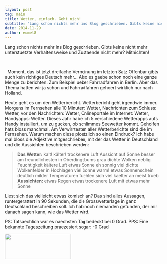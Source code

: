 ```yaml
---
layout: post
tag: main
title: Wetter, einfach. Geht nich!
subtitle: "Lang schon nichts mehr ins Blog geschrieben. Gibts keine nicht mehr unterstuetzte Verhaltensweise und Zustaende nicht mehr? Mitnichten!"
date: 2014-11-29
author: eumel8
---
```


<p>Lang schon nichts mehr ins Blog geschrieben. Gibts keine nicht mehr unterstuetzte Verhaltensweise und Zustaende nicht mehr? Mitnichten!</p>
<br/>
<p> 
Moment, das ist jetzt dreifache Verneinung im letzten Satz Offenbar gibts auch kein richtiges Deutsch mehr...
Also es gaebe schon noch eine ganze Menge zu berichten. Zum Beispiel ueber Fahrradfahren in Berlin. Aber das Thema hatten wir ja schon und Fahrradfahren gehoert wirklich nur nach Holland. 
</p>
<p>
Heute geht es um den Wetterbericht. Wetterbericht geht irgendwie immer. Morgens im Fernsehen alle 10 Minuten: Wetter, Nachrichten zum Schluss: Wetter, vor den Nachrichten: Wetter, Onlineportale im Internet: Wetter, Handyapps: Wetter. Dieses Jahr habe ich 5 verschiedene Wetterapps aufs Handy installiert, um zu gucken, ob schlimmes Seewetter kommt. Geholfen hats bloss manchmal.
Am Verwirrtesten aller Wetterberichte sind die im Fernsehen. Warum machen diese ploetzlich so einen Eindruck? Ich habe mal bloss die Adjektive mitgeschrieben, mit der das Wetter in Deutschland und die Aussichten beschrieben werden:
</p>

<blockquote>
<strong>
Das Wetter:
</strong>
kalt! 
kälter!
trockenere Luft 
Aussicht auf Sonne besser
am freundlichesten in Oberdingsbums
grau
dichte Wolken
neblig
Feuchtigkeit
kältere Luft
etwas Sonne
eh sonnig
viel dichte Wolkenfelder
in Hochlagen viel Sonne
warm!
etwas Sonnenschein
deutlich milder
Temperaturen fuehlen sich viel kaelter an
meist trueb
<strong>
Aussichten:
</strong> 
etwas Regen
etwas trockenere Luft 
mit etwas mehr Sonne
</blockquote>

Liest sich das vielleicht etwas komisch an? Das sind alles Aussagen, runtergerattert in 90 Sekunden, die die Grosswetterlage in ganz Deutschland beschreiben soll. Ich hab noch niemanden gefunden, der mir danach sagen kann, wie das Wetter wird.

PS: Tatsaechlich war es naechsten Tag bedeckt bei 0 Grad. 
PPS: Eine bekannte <a href="http://www.tagesspiegel.de/">Tageszeitung</a> praezesiert sogar: -0 Grad
<div class="image_block"><a href="http://blog.eumelnet.de/blogs/media/blogs/blog/0grad.gif?mtime=1417271113" id="f674"><img alt="" src="http://blog.eumelnet.de/blogs/media/blogs/blog/0grad.gif?mtime=1417271113" width="211" height="81" /></a></div>

